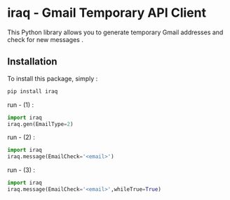 # iraq - Gmail Temporary API Client

This Python library allows you to generate temporary Gmail addresses and check for new messages .

## Installation

To install this package, simply :
```bash
pip install iraq
```

run - (1) :
```python
import iraq
iraq.gen(EmailType=2)
```
run - (2) :
```python
import iraq
iraq.message(EmailCheck='<email>')
```
run - (3) :
```python
import iraq
iraq.message(EmailCheck='<email>',whileTrue=True)
```